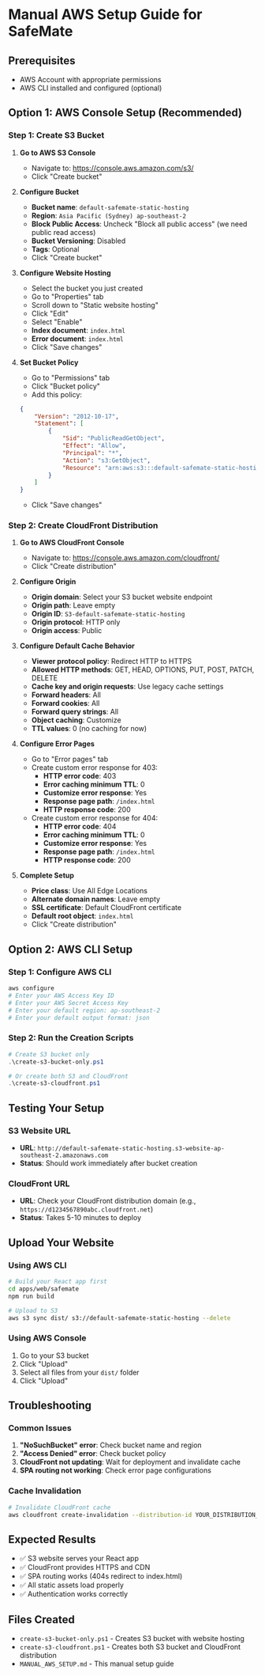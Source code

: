 # Manual AWS Setup Guide for SafeMate

## Prerequisites
- AWS Account with appropriate permissions
- AWS CLI installed and configured (optional)

## Option 1: AWS Console Setup (Recommended)

### Step 1: Create S3 Bucket

1. **Go to AWS S3 Console**
   - Navigate to: https://console.aws.amazon.com/s3/
   - Click "Create bucket"

2. **Configure Bucket**
   - **Bucket name**: `default-safemate-static-hosting`
   - **Region**: `Asia Pacific (Sydney) ap-southeast-2`
   - **Block Public Access**: Uncheck "Block all public access" (we need public read access)
   - **Bucket Versioning**: Disabled
   - **Tags**: Optional
   - Click "Create bucket"

3. **Configure Website Hosting**
   - Select the bucket you just created
   - Go to "Properties" tab
   - Scroll down to "Static website hosting"
   - Click "Edit"
   - Select "Enable"
   - **Index document**: `index.html`
   - **Error document**: `index.html`
   - Click "Save changes"

4. **Set Bucket Policy**
   - Go to "Permissions" tab
   - Click "Bucket policy"
   - Add this policy:
   ```json
   {
       "Version": "2012-10-17",
       "Statement": [
           {
               "Sid": "PublicReadGetObject",
               "Effect": "Allow",
               "Principal": "*",
               "Action": "s3:GetObject",
               "Resource": "arn:aws:s3:::default-safemate-static-hosting/*"
           }
       ]
   }
   ```
   - Click "Save changes"

### Step 2: Create CloudFront Distribution

1. **Go to AWS CloudFront Console**
   - Navigate to: https://console.aws.amazon.com/cloudfront/
   - Click "Create distribution"

2. **Configure Origin**
   - **Origin domain**: Select your S3 bucket website endpoint
   - **Origin path**: Leave empty
   - **Origin ID**: `S3-default-safemate-static-hosting`
   - **Origin protocol**: HTTP only
   - **Origin access**: Public

3. **Configure Default Cache Behavior**
   - **Viewer protocol policy**: Redirect HTTP to HTTPS
   - **Allowed HTTP methods**: GET, HEAD, OPTIONS, PUT, POST, PATCH, DELETE
   - **Cache key and origin requests**: Use legacy cache settings
   - **Forward headers**: All
   - **Forward cookies**: All
   - **Forward query strings**: All
   - **Object caching**: Customize
   - **TTL values**: 0 (no caching for now)

4. **Configure Error Pages**
   - Go to "Error pages" tab
   - Create custom error response for 403:
     - **HTTP error code**: 403
     - **Error caching minimum TTL**: 0
     - **Customize error response**: Yes
     - **Response page path**: `/index.html`
     - **HTTP response code**: 200
   - Create custom error response for 404:
     - **HTTP error code**: 404
     - **Error caching minimum TTL**: 0
     - **Customize error response**: Yes
     - **Response page path**: `/index.html`
     - **HTTP response code**: 200

5. **Complete Setup**
   - **Price class**: Use All Edge Locations
   - **Alternate domain names**: Leave empty
   - **SSL certificate**: Default CloudFront certificate
   - **Default root object**: `index.html`
   - Click "Create distribution"

## Option 2: AWS CLI Setup

### Step 1: Configure AWS CLI
```bash
aws configure
# Enter your AWS Access Key ID
# Enter your AWS Secret Access Key
# Enter your default region: ap-southeast-2
# Enter your default output format: json
```

### Step 2: Run the Creation Scripts
```powershell
# Create S3 bucket only
.\create-s3-bucket-only.ps1

# Or create both S3 and CloudFront
.\create-s3-cloudfront.ps1
```

## Testing Your Setup

### S3 Website URL
- **URL**: `http://default-safemate-static-hosting.s3-website-ap-southeast-2.amazonaws.com`
- **Status**: Should work immediately after bucket creation

### CloudFront URL
- **URL**: Check your CloudFront distribution domain (e.g., `https://d1234567890abc.cloudfront.net`)
- **Status**: Takes 5-10 minutes to deploy

## Upload Your Website

### Using AWS CLI
```bash
# Build your React app first
cd apps/web/safemate
npm run build

# Upload to S3
aws s3 sync dist/ s3://default-safemate-static-hosting --delete
```

### Using AWS Console
1. Go to your S3 bucket
2. Click "Upload"
3. Select all files from your `dist/` folder
4. Click "Upload"

## Troubleshooting

### Common Issues
1. **"NoSuchBucket" error**: Check bucket name and region
2. **"Access Denied" error**: Check bucket policy
3. **CloudFront not updating**: Wait for deployment and invalidate cache
4. **SPA routing not working**: Check error page configurations

### Cache Invalidation
```bash
# Invalidate CloudFront cache
aws cloudfront create-invalidation --distribution-id YOUR_DISTRIBUTION_ID --paths "/*"
```

## Expected Results
- ✅ S3 website serves your React app
- ✅ CloudFront provides HTTPS and CDN
- ✅ SPA routing works (404s redirect to index.html)
- ✅ All static assets load properly
- ✅ Authentication works correctly

## Files Created
- `create-s3-bucket-only.ps1` - Creates S3 bucket with website hosting
- `create-s3-cloudfront.ps1` - Creates both S3 bucket and CloudFront distribution
- `MANUAL_AWS_SETUP.md` - This manual setup guide
